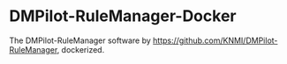 # DMPilot-RuleManager-Docker
The DMPilot-RuleManager software by https://github.com/KNMI/DMPilot-RuleManager, dockerized.
